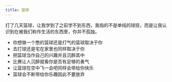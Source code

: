 ```yaml
---
title: 篮球
---
```

打了几天篮球，让我学到了之前学不到东西，我指的不是单纯的球技，而是让我认识到在被我们称作生活的东西里，你并不孤独。

* 你想做一个憋的篮球还是打气的篮球取决于你
* 去打球还是宅在家里也同样取决于你
* 把篮球当作自己的兴趣并且沉醉其中
* 比赛让人沉醉就看你是否有足够的勇气
* 让篮球在空中飞一会吧同样会带给你快乐
* 篮球会不断带给你乐趣因此不要放弃
